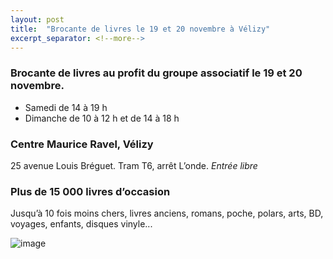 ```yaml
---
layout: post
title:  "Brocante de livres le 19 et 20 novembre à Vélizy"
excerpt_separator: <!--more-->
---
```


### Brocante de livres au profit du groupe associatif le 19 et 20 novembre.

- Samedi de 14 à 19 h
- Dimanche de 10 à 12 h et de 14 à 18 h

### Centre Maurice Ravel, Vélizy

25 avenue Louis Bréguet. Tram T6, arrêt L’onde.
*Entrée libre*

### Plus de 15 000 livres d’occasion

Jusqu’à 10 fois moins chers, livres anciens, romans, poche, polars, arts, BD, voyages, enfants, disques vinyle...

![image]({{site.url}}/SiteAmnesty121/assets/images/brocante.jpeg)
